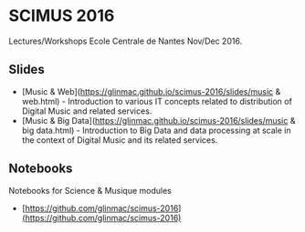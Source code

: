 SCIMUS 2016
===========

Lectures/Workshops Ecole Centrale de Nantes Nov/Dec 2016.


Slides
------

 * [Music & Web](https://glinmac.github.io/scimus-2016/slides/music & web.html) - Introduction to various IT concepts related to distribution of Digital Music and 
   related services.
 * [Music & Big Data](https://glinmac.github.io/scimus-2016/slides/music & big data.html) - Introduction to Big Data and data processing at scale in the context of 
   Digital Music and its related services. 

Notebooks
---------

Notebooks for Science & Musique modules

 * [https://github.com/glinmac/scimus-2016](https://github.com/glinmac/scimus-2016)